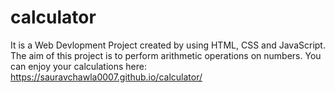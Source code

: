 # calculator
It is a Web Devlopment Project created by using HTML, CSS and JavaScript. The aim of this project is to perform arithmetic operations on numbers.
You can enjoy your calculations here: https://sauravchawla0007.github.io/calculator/
